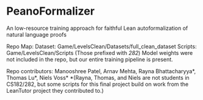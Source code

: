 # PeanoFormalizer
An low-resource training approach for faithful Lean autoformalization of natural language proofs

Repo Map:
Dataset: Game/LevelsClean/Datasets/full_clean_dataset
Scripts: Game/LevelsClean/Scripts (Those prefixed with _282_)
Model weights were not included in the repo, but our entire training pipeline is present.


Repo contributors: Manooshree Patel, Arnav Mehta, Rayna Bhattacharyya*, Thomas Lu*, Niels Voss*
*(Rayna, Thomas, and Niels are not students in CS182/282, but some scripts for this final project build on work from the LeanTutor project they contributed to.)



